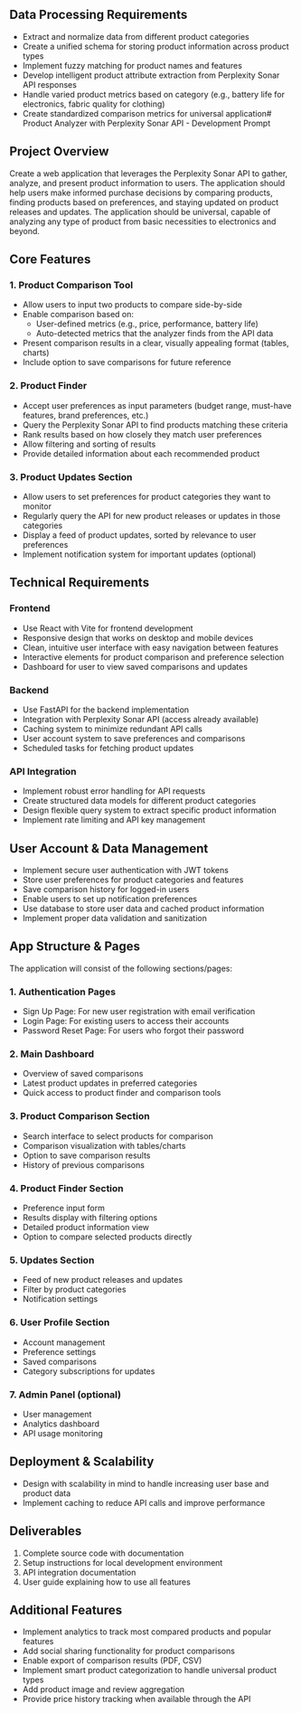 ## Data Processing Requirements
- Extract and normalize data from different product categories
- Create a unified schema for storing product information across product types
- Implement fuzzy matching for product names and features
- Develop intelligent product attribute extraction from Perplexity Sonar API responses
- Handle varied product metrics based on category (e.g., battery life for electronics, fabric quality for clothing)
- Create standardized comparison metrics for universal application# Product Analyzer with Perplexity Sonar API - Development Prompt

## Project Overview
Create a web application that leverages the Perplexity Sonar API to gather, analyze, and present product information to users. The application should help users make informed purchase decisions by comparing products, finding products based on preferences, and staying updated on product releases and updates. The application should be universal, capable of analyzing any type of product from basic necessities to electronics and beyond.

## Core Features

### 1. Product Comparison Tool
- Allow users to input two products to compare side-by-side
- Enable comparison based on:
  - User-defined metrics (e.g., price, performance, battery life)
  - Auto-detected metrics that the analyzer finds from the API data
- Present comparison results in a clear, visually appealing format (tables, charts)
- Include option to save comparisons for future reference

### 2. Product Finder
- Accept user preferences as input parameters (budget range, must-have features, brand preferences, etc.)
- Query the Perplexity Sonar API to find products matching these criteria
- Rank results based on how closely they match user preferences
- Allow filtering and sorting of results
- Provide detailed information about each recommended product

### 3. Product Updates Section
- Allow users to set preferences for product categories they want to monitor
- Regularly query the API for new product releases or updates in those categories
- Display a feed of product updates, sorted by relevance to user preferences
- Implement notification system for important updates (optional)

## Technical Requirements

### Frontend
- Use React with Vite for frontend development
- Responsive design that works on desktop and mobile devices
- Clean, intuitive user interface with easy navigation between features
- Interactive elements for product comparison and preference selection
- Dashboard for user to view saved comparisons and updates

### Backend
- Use FastAPI for the backend implementation
- Integration with Perplexity Sonar API (access already available)
- Caching system to minimize redundant API calls
- User account system to save preferences and comparisons
- Scheduled tasks for fetching product updates

### API Integration
- Implement robust error handling for API requests
- Create structured data models for different product categories
- Design flexible query system to extract specific product information
- Implement rate limiting and API key management

## User Account & Data Management
- Implement secure user authentication with JWT tokens
- Store user preferences for product categories and features
- Save comparison history for logged-in users
- Enable users to set up notification preferences
- Use database to store user data and cached product information
- Implement proper data validation and sanitization

## App Structure & Pages

The application will consist of the following sections/pages:

### 1. Authentication Pages
- Sign Up Page: For new user registration with email verification
- Login Page: For existing users to access their accounts
- Password Reset Page: For users who forgot their password

### 2. Main Dashboard
- Overview of saved comparisons
- Latest product updates in preferred categories
- Quick access to product finder and comparison tools

### 3. Product Comparison Section
- Search interface to select products for comparison
- Comparison visualization with tables/charts
- Option to save comparison results
- History of previous comparisons

### 4. Product Finder Section
- Preference input form
- Results display with filtering options
- Detailed product information view
- Option to compare selected products directly

### 5. Updates Section
- Feed of new product releases and updates
- Filter by product categories
- Notification settings

### 6. User Profile Section
- Account management
- Preference settings
- Saved comparisons
- Category subscriptions for updates

### 7. Admin Panel (optional)
- User management
- Analytics dashboard
- API usage monitoring

## Deployment & Scalability
- Design with scalability in mind to handle increasing user base and product data
- Implement caching to reduce API calls and improve performance

## Deliverables
1. Complete source code with documentation
2. Setup instructions for local development environment
3. API integration documentation
4. User guide explaining how to use all features

## Additional Features
- Implement analytics to track most compared products and popular features
- Add social sharing functionality for product comparisons
- Enable export of comparison results (PDF, CSV)
- Implement smart product categorization to handle universal product types
- Add product image and review aggregation
- Provide price history tracking when available through the API